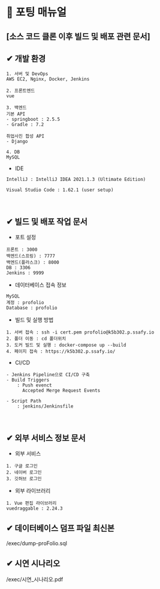 # 📃 포팅 매뉴얼

## [소스 코드 클론 이후 빌드 및 배포 관련 문서]

## ✔ 개발 환경

```
1. 서버 및 DevOps
AWS EC2, Nginx, Docker, Jenkins

2. 프론트엔드
vue

3. 백엔드
기본 API
- springboot : 2.5.5
- Gradle : 7.2

취업사진 합성 API
- Django

4. DB
MySQL
```

- IDE

```
IntelliJ : IntelliJ IDEA 2021.1.3 (Ultimate Edition)

Visual Studio Code : 1.62.1 (user setup)
```

<br>

## ✔ 빌드 및 배포 작업 문서

- 포트 설정

```
프론트 : 3000
백엔드(스프링) : 7777
백엔드(플라스크) : 8000
DB : 3306
Jenkins : 9999
```

- 데이터베이스 접속 정보

```
MySQL
계정 : profolio
Database : profolio
```

- 빌드 및 실행 방법

```
1. 서버 접속 : ssh -i cert.pem profolio@k5b302.p.ssafy.io
2. 폴더 이동 : cd 폴더위치
3. 도커 빌드 및 실행 : docker-compose up --build
4. 페이지 접속 : https://k5b302.p.ssafy.io/
```

- CI/CD

```
- Jenkins Pipeline으로 CI/CD 구축
- Build Triggers
    : Push evenct
      Accepted Merge Request Events

- Script Path
    : jenkins/Jenkinsfile
```

<br>

## ✔ 외부 서비스 정보 문서

- 외부 서비스

```
1. 구글 로그인
2. 네이버 로그인
3. 깃허브 로그인
```

- 외부 라이브러리

```
1. Vue 편집 라이브러리
vuedraggable : 2.24.3
```

## ✔ 데이터베이스 덤프 파일 최신본
/exec/dump-proFolio.sql 

## ✔ 시연 시나리오
/exec/시연_시나리오.pdf
